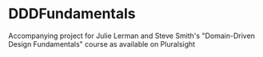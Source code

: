 # DDDFundamentals
Accompanying project for Julie Lerman and Steve Smith's "Domain-Driven Design Fundamentals" course as available on Pluralsight
